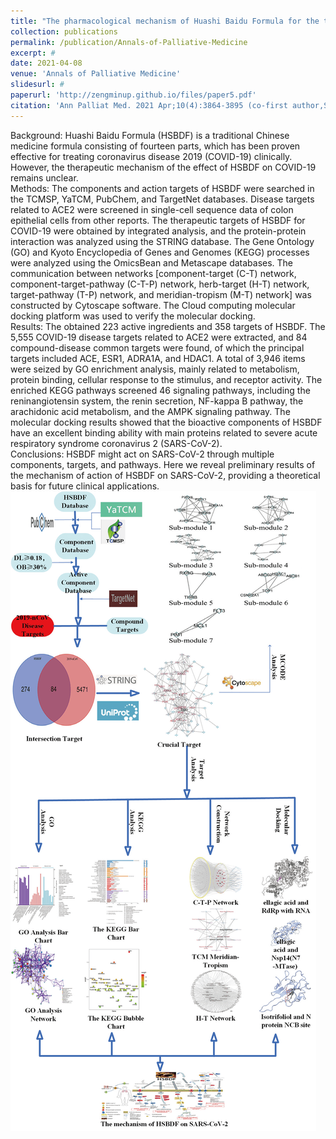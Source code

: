 ```yaml
---
title: "The pharmacological mechanism of Huashi Baidu Formula for the treatment of COVID-19 by combined network pharmacology and molecular docking"
collection: publications
permalink: /publication/Annals-of-Palliative-Medicine
excerpt: #
date: 2021-04-08
venue: 'Annals of Palliative Medicine'
slidesurl: #
paperurl: 'http://zengminup.github.io/files/paper5.pdf'
citation: 'Ann Palliat Med. 2021 Apr;10(4):3864-3895 (co-first author,Supervisor first,IF=1.9)'
---
```


Background: Huashi Baidu Formula (HSBDF) is a traditional Chinese medicine formula consisting of fourteen parts, which has been proven effective for treating coronavirus disease 2019 (COVID-19) clinically. However, the therapeutic mechanism of the effect of HSBDF on COVID-19 remains unclear.<br/>Methods: The components and action targets of HSBDF were searched in the TCMSP, YaTCM, PubChem, and TargetNet databases. Disease targets related to ACE2 were screened in single-cell sequence data of colon epithelial cells from other reports. The therapeutic targets of HSBDF for COVID-19 were obtained by integrated analysis, and the protein-protein interaction was analyzed using the STRING database. The Gene Ontology (GO) and Kyoto Encyclopedia of Genes and Genomes (KEGG) processes were analyzed using the OmicsBean and Metascape databases. The communication between networks [component-target (C-T) network, component-target-pathway (C-T-P) network, herb-target (H-T) network, target-pathway (T-P) network, and meridian-tropism (M-T) network] was constructed by Cytoscape software. The Cloud computing molecular docking platform was used to verify the molecular docking.<br/>Results: The obtained 223 active ingredients and 358 targets of HSBDF. The 5,555 COVID-19 disease targets related to ACE2 were extracted, and 84 compound-disease common targets were found, of which the principal targets included ACE, ESR1, ADRA1A, and HDAC1. A total of 3,946 items were seized by GO enrichment analysis, mainly related to metabolism, protein binding, cellular response to the stimulus, and receptor activity. The enriched KEGG pathways screened 46 signaling pathways, including the reninangiotensin system, the renin secretion, NF-kappa B pathway, the arachidonic acid metabolism, and the AMPK signaling pathway. The molecular docking results showed that the bioactive components of HSBDF have an excellent binding ability with main proteins related to severe acute respiratory syndrome coronavirus 2 (SARS-CoV-2).<br/>Conclusions: HSBDF might act on SARS-CoV-2 through multiple components, targets, and pathways. Here we reveal preliminary results of the mechanism of action of HSBDF on SARS-CoV-2, providing a theoretical basis for future clinical applications.<br/><img src='/images/APM.png'>
